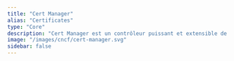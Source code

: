 ```yaml
---
title: "Cert Manager"
alias: "Certificates"
type: "Core"
description: "Cert Manager est un contrôleur puissant et extensible de certificats X.509 pour Kubernetes."
image: "/images/cncf/cert-manager.svg"
sidebar: false
---
```

